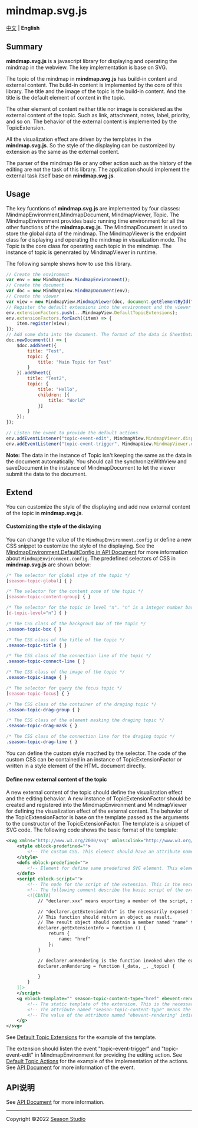 # mindmap.svg.js
[中文](./readme_cn.md) | **English**
   
  
## Summary
**mindmap.svg.js** is a javascript library for displaying and operating the mindmap in the webview. The key implementation is base on SVG.

The topic of the mindmap in **mindmap.svg.js** has build-in content and external content. The build-in content is implemented by the core of this library. The title and the image of the topic is the build-in content. And the title is the default element of content in the topic.

The other element of content neither title nor image is considered as the external content of the topic. Such as link, attachment, notes, label, priority, and so on. The behavior of the external content is implemented by the TopicExtension.

All the visualization effect are driven by the templates in the **mindmap.svg.js**. So the style of the displaying can be customized by extension as the same as the external content.

The parser of the mindmap file or any other action such as the history of the editing are not the task of this library. The application should implement the external task itself base on **mindmap.svg.js**.

## Usage
The key fucntions of **mindmap.svg.js** are implemented by four classes: MindmapEnvironment,MindmapDocument, MindmapViewer, Topic. The MindmapEnvironment provides basic running time environment for all the other functions of the  **mindmap.svg.js**. The MindmapDocument is used to store the global data of the mindmap. The MindmapViewer is the endpoint class for displaying and operating the mindmap in visualization mode. The Topic is the core class for operating each topic in the mindmap. The instance of topic is genenrated by MindmapViewer in runtime.

The following sample shows how to use this library.
``` javascript
// Create the enviroment
var env = new MindmapView.MindmapEnvironment();
// Create the document
var doc = new MindmapView.MindmapDocument(env);
// Create the viewer
var view = new MindmapView.MindmapViewer(doc, document.getElementById("view"));
// Register the default extensions into the environment and the viewer
env.extensionFactors.push(...MindmapView.DefaultTopicExtensions);
env.extensionFactors.forEach((item) => {
    item.register(view);
});
// Add some data into the document. The format of the data is SheetData and TopicData
doc.newDocument(() => {
    $doc.addSheet({
        title: "Test",
        topic: {
            title: "Main Topic for Test"
        }
    }).addSheet({
        title: "Test2",
        topic: {
            title: "Hello",
            children: [{
                title: "World"
            }]
        }
    });
});

// Listen the event to provide the default actions
env.addEventListener("topic-event-edit", MindmapView.MindmapViewer.dispatchTopicEventAction.bind(MindmapView.DefaultTopicEventActions));
env.addEventListener("topic-event-trigger", MindmapView.MindmapViewer.dispatchTopicEventAction.bind(MindmapView.DefaultTopicEventActions));
```
**Note:** The data in the instance of Topic isn't keeping the same as the data in the document automatically. You should call the synchronizeWithView and saveDocument in the instance of MindmapDocument to let the viewer submit the data to the document.

## Extend
You can customize the style of the displaying and add new external content of the topic in **mindmap.svg.js**.
#### Customizing the style of the dislaying
You can change the value of the <code>MindmapEnvironment.config</code> or define a new CSS snippet to customize the style of the displaying. See the [MindmapEnvironment.DefaultConfig in API Document](./doc/mindmapEnv.md#MindmapEnvironment+DefaultConfig) for more information about <code>MindmapEnvironment.config</code>.
The predefined selectors of CSS in **mindmap.svg.js** are shown below:
``` css
/* The selector for global stye of the topic */
[season-topic-global] { }

/* The selector for the content zone of the topic */
[season-topic-content-group] { }

/* The selector for the topic in level "n". "n" is a integer number base on 0. */
[d-topic-level="n"] { }

/* The CSS class of the backgroud box of the topic */
.season-topic-box { }

/* The CSS class of the title of the topic */
.season-topic-title { }

/* The CSS class of the connection line of the topic */
.season-topic-connect-line { }

/* The CSS class of the image of the topic */
.season-topic-image { }

/* The selector for query the focus topic */
[season-topic-focus] { }

/* The CSS class of the container of the draging topic */
.season-topic-drag-group { }

/* The CSS class of the element masking the draging topic */
.season-topic-drag-mask { }

/* The CSS class of the connection line for the draging topic */
.season-topic-drag-line { }
```
You can define the custom style macthed by the selector. The code of the custom CSS can be contained in an instance of TopicExtensionFactor or written in a style element of the HTML document directly.

#### Define new external content of the topic
A new external content of the topic should define the visualization effect and the editing behavior.
A new instance of TopicExtensionFactor should be created and registered into the MindmapEnvironment and MindmapViewer for defining the visualization effect of the external content. The behavior of the TopicExtensionFactor is base on the template passed as the arguments to the constructor of the TopicExtensionFactor. The template is a snippet of SVG code. The following code shows the basic format of the template:
``` xml
<svg xmlns="http://www.w3.org/2000/svg" xmlns:xlink="http://www.w3.org/1999/xlink">
    <style eblock-predefined="">
        <!-- The custom CSS. This element should have an attribute named "eblock-predefined". This element can be ignore if there is no custom CSS. -->
    </style>
    <defs eblock-predefined="">
        <!-- Element for define same predefined SVG element. This element should have an attribute named "eblock-predefined". This element can be ignore if there is no predefined element. -->
    </defs>
    <script eblock-script="">
        <!-- The node for the script of the extension. This is the necessarily node in the template. This node should have an attribute named "eblock-script".  -->
        <!-- The following comment describe the basic script of the extension -->
        <![CDATA[
            // "declarer.xxx" means exporting a member of the script, such as function, data, and so on.

            // "declarer.getExtensionInfo" is the necessarily exposed fucntion in an extension. 
            // This function should return an object as result. 
            // The result object should contain a member named "name" to describe the unique name of the extension. 
            declarer.getExtensionInfo = function () {
                return {
                    name: "href"
                };
            }

            // declarer.onRendering is the function invoked when the extension is rendering. The 1st argument is the data of the topic. The 2nd argument is the instance of the topic this extension belong to.
            declarer.onRendering = function (_data, _, _topic) {

            }
        }
    ]]>
    </script>
    <g eblock-template="" season-topic-content-type="href" ebevent-rendering="onRendering">
        <!-- The static template of the extension. This is the necessarily node in the template. This node should have an attribute named "eblock-template" -->
        <!-- The attribute named "season-topic-content-type" means the type of the content. This value will be set as the parameter of the editing event. -->
        <!-- The value of the attribute named "ebevent-rendering" indicates which exposed function will be invoked when the extension is rendering. -->
    </g>
</svg>
```
See [Default Topic Extensions](./src/defaultTopicExtensions/) for the example of the template.

The extension should listen the event "topic-event-trigger" and "topic-event-edit" in MindmapEnvironment for providing the editing action. See [Default Topic Actions](./src/defaultExportActions/) for the example of the implementation of the actions. See [API Document](./doc/api.md) for more information of the event.

## API说明
See [API Document](./doc/api.md) for more information.

----------
Copyright ©2022 [Season Studio](mailto:season-studio@outlook.com)
